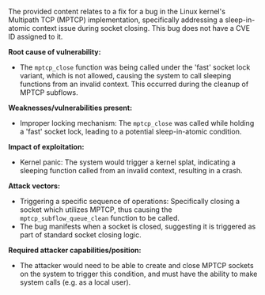 The provided content relates to a fix for a bug in the Linux kernel's Multipath TCP (MPTCP) implementation, specifically addressing a sleep-in-atomic context issue during socket closing. This bug does not have a CVE ID assigned to it.

**Root cause of vulnerability:**
- The `mptcp_close` function was being called under the 'fast' socket lock variant, which is not allowed, causing the system to call sleeping functions from an invalid context. This occurred during the cleanup of MPTCP subflows.

**Weaknesses/vulnerabilities present:**
- Improper locking mechanism: The `mptcp_close` was called while holding a 'fast' socket lock, leading to a potential sleep-in-atomic condition.

**Impact of exploitation:**
- Kernel panic: The system would trigger a kernel splat, indicating a sleeping function called from an invalid context, resulting in a crash.

**Attack vectors:**
- Triggering a specific sequence of operations: Specifically closing a socket which utilizes MPTCP, thus causing the `mptcp_subflow_queue_clean` function to be called.
-  The bug manifests when a socket is closed, suggesting it is triggered as part of standard socket closing logic.

**Required attacker capabilities/position:**
- The attacker would need to be able to create and close MPTCP sockets on the system to trigger this condition, and must have the ability to make system calls (e.g. as a local user).